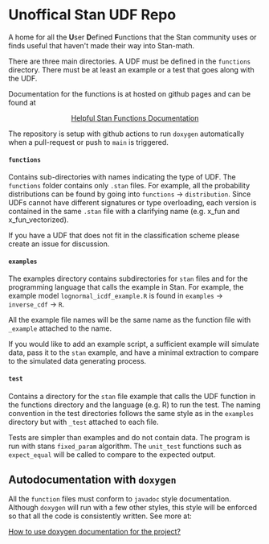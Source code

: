 # Unoffical Stan UDF Repo

A home for all the **U**ser **D**efined **F**unctions that the Stan community uses or finds useful that haven't made their way into Stan-math.

There are three main directories. A UDF must be defined in the `functions` directory. There must be at least an example or a test that goes along with the UDF.

Documentation for the functions is at hosted on github pages and can be found at 

<p align="center">
 <a href="https://spinkney.github.io/helpful_stan_functions/"> Helpful Stan Functions Documentation </a>
</p>

The repository is setup with github actions to run `doxygen` automatically when a pull-request or push to `main` is triggered. 

#### `functions`

Contains sub-directories with names indicating the type of UDF. The `functions` folder contains only `.stan` files. For example, all the probability distributions can be found by going into `functions` -> `distribution`. Since UDFs cannot have different signatures or type overloading, each version is contained in the same `.stan` file with a clarifying name (e.g. x_fun and x_fun_vectorized).

If you have a UDF that does not fit in the classification scheme please create an issue for discussion. 

#### `examples`

The examples directory contains subdirectories for `stan` files and for the programming language that calls the example in Stan. For example, the example model `lognormal_icdf_example.R` is found in `examples` -> `inverse_cdf` -> `R`. 

All the example file names will be the same name as the function file with `_example` attached to the name. 

If you would like to add an example script, a sufficient example will simulate data, pass it to the `stan` example, and have a minimal extraction to compare to the simulated data generating process.

#### `test`

Contains a directory for the `stan` file example that calls the UDF function in the functions directory and the language (e.g. R) to run the test. The naming convention in the test directories follows the same style as in the `examples` directory but with `_test` attached to each file.

Tests are simpler than examples and do not contain data. The program is run with stans `fixed_param` algorithm. The `unit_test` functions such as `expect_equal` will be called to compare to the expected output.

## Autodocumentation with `doxygen`

All the `function` files must conform to `javadoc` style documentation. Although `doxygen` will run with a few other styles, this style will be enforced so that all the code is consistently written. See more at:

[How to use doxygen documentation for the project?](https://spinkney.github.io/helpful_stan_functions/doxygen_doc.html)

